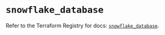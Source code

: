 # `snowflake_database`

Refer to the Terraform Registry for docs: [`snowflake_database`](https://registry.terraform.io/providers/snowflake-labs/snowflake/0.90.0/docs/resources/database).
